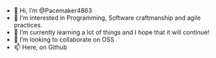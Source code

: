 - 👋 Hi, I’m @Pacemaker4863
- 👀 I’m interested in Programming, Software craftmanship and agile practices.
- 🌱 I’m currently learning a lot of things and I hope that it will continue!
- 💞️ I’m looking to collaborate on OSS
- 📫 Here, on Github

<!---
Pacemaker4863/Pacemaker4863 is a ✨ special ✨ repository because its `README.md` (this file) appears on your GitHub profile.
You can click the Preview link to take a look at your changes.
--->
